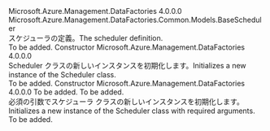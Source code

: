 <Type Name="Scheduler" FullName="Microsoft.Azure.Management.DataFactories.Common.Models.Scheduler">
  <TypeSignature Language="C#" Value="public class Scheduler : Microsoft.Azure.Management.DataFactories.Common.Models.BaseScheduler" />
  <TypeSignature Language="ILAsm" Value=".class public auto ansi beforefieldinit Scheduler extends Microsoft.Azure.Management.DataFactories.Common.Models.BaseScheduler" />
  <TypeSignature Language="DocId" Value="T:Microsoft.Azure.Management.DataFactories.Common.Models.Scheduler" />
  <TypeSignature Language="VB.NET" Value="Public Class Scheduler&#xA;Inherits BaseScheduler" />
  <TypeSignature Language="F#" Value="type Scheduler = class&#xA;    inherit BaseScheduler" />
  <AssemblyInfo>
    <AssemblyName>Microsoft.Azure.Management.DataFactories</AssemblyName>
    <AssemblyVersion>4.0.0.0</AssemblyVersion>
  </AssemblyInfo>
  <Base>
    <BaseTypeName>Microsoft.Azure.Management.DataFactories.Common.Models.BaseScheduler</BaseTypeName>
  </Base>
  <Interfaces />
  <Docs>
    <summary>
            <span data-ttu-id="9a8b8-101">スケジューラの定義。</span><span class="sxs-lookup"><span data-stu-id="9a8b8-101">The scheduler definition.</span></span>
            </summary>
    <remarks>To be added.</remarks>
  </Docs>
  <Members>
    <Member MemberName=".ctor">
      <MemberSignature Language="C#" Value="public Scheduler ();" />
      <MemberSignature Language="ILAsm" Value=".method public hidebysig specialname rtspecialname instance void .ctor() cil managed" />
      <MemberSignature Language="DocId" Value="M:Microsoft.Azure.Management.DataFactories.Common.Models.Scheduler.#ctor" />
      <MemberSignature Language="VB.NET" Value="Public Sub New ()" />
      <MemberType>Constructor</MemberType>
      <AssemblyInfo>
        <AssemblyName>Microsoft.Azure.Management.DataFactories</AssemblyName>
        <AssemblyVersion>4.0.0.0</AssemblyVersion>
      </AssemblyInfo>
      <Parameters />
      <Docs>
        <summary>
            <span data-ttu-id="9a8b8-102">Scheduler クラスの新しいインスタンスを初期化します。</span><span class="sxs-lookup"><span data-stu-id="9a8b8-102">Initializes a new instance of the Scheduler class.</span></span>
            </summary>
        <remarks>To be added.</remarks>
      </Docs>
    </Member>
    <Member MemberName=".ctor">
      <MemberSignature Language="C#" Value="public Scheduler (string frequency, uint interval);" />
      <MemberSignature Language="ILAsm" Value=".method public hidebysig specialname rtspecialname instance void .ctor(string frequency, unsigned int32 interval) cil managed" />
      <MemberSignature Language="DocId" Value="M:Microsoft.Azure.Management.DataFactories.Common.Models.Scheduler.#ctor(System.String,System.UInt32)" />
      <MemberSignature Language="VB.NET" Value="Public Sub New (frequency As String, interval As UInteger)" />
      <MemberSignature Language="F#" Value="new Microsoft.Azure.Management.DataFactories.Common.Models.Scheduler : string * uint32 -&gt; Microsoft.Azure.Management.DataFactories.Common.Models.Scheduler" Usage="new Microsoft.Azure.Management.DataFactories.Common.Models.Scheduler (frequency, interval)" />
      <MemberType>Constructor</MemberType>
      <AssemblyInfo>
        <AssemblyName>Microsoft.Azure.Management.DataFactories</AssemblyName>
        <AssemblyVersion>4.0.0.0</AssemblyVersion>
      </AssemblyInfo>
      <Parameters>
        <Parameter Name="frequency" Type="System.String" />
        <Parameter Name="interval" Type="System.UInt32" />
      </Parameters>
      <Docs>
        <param name="frequency">To be added.</param>
        <param name="interval">To be added.</param>
        <summary>
            <span data-ttu-id="9a8b8-103">必須の引数でスケジューラ クラスの新しいインスタンスを初期化します。</span><span class="sxs-lookup"><span data-stu-id="9a8b8-103">Initializes a new instance of the Scheduler class with required arguments.</span></span>
            </summary>
        <remarks>To be added.</remarks>
      </Docs>
    </Member>
  </Members>
</Type>